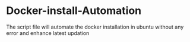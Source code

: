 # Docker-install-Automation
The script file will automate the docker installation in ubuntu without any error and enhance latest updation
